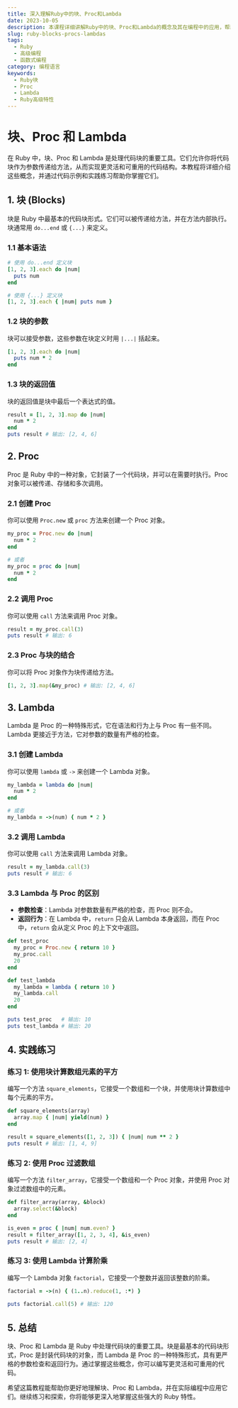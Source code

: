 ```yaml
---
title: 深入理解Ruby中的块、Proc和Lambda
date: 2023-10-05
description: 本课程详细讲解Ruby中的块、Proc和Lambda的概念及其在编程中的应用，帮助你掌握这些高级特性。
slug: ruby-blocks-procs-lambdas
tags:
  - Ruby
  - 高级编程
  - 函数式编程
category: 编程语言
keywords:
  - Ruby块
  - Proc
  - Lambda
  - Ruby高级特性
---
```


# 块、Proc 和 Lambda

在 Ruby 中，块、Proc 和 Lambda 是处理代码块的重要工具。它们允许你将代码块作为参数传递给方法，从而实现更灵活和可重用的代码结构。本教程将详细介绍这些概念，并通过代码示例和实践练习帮助你掌握它们。

## 1. 块 (Blocks)

块是 Ruby 中最基本的代码块形式。它们可以被传递给方法，并在方法内部执行。块通常用 `do...end` 或 `{...}` 来定义。

### 1.1 基本语法

```ruby
# 使用 do...end 定义块
[1, 2, 3].each do |num|
  puts num
end

# 使用 {...} 定义块
[1, 2, 3].each { |num| puts num }
```

### 1.2 块的参数

块可以接受参数，这些参数在块定义时用 `|...|` 括起来。

```ruby
[1, 2, 3].each do |num|
  puts num * 2
end
```

### 1.3 块的返回值

块的返回值是块中最后一个表达式的值。

```ruby
result = [1, 2, 3].map do |num|
  num * 2
end
puts result # 输出: [2, 4, 6]
```

## 2. Proc

Proc 是 Ruby 中的一种对象，它封装了一个代码块，并可以在需要时执行。Proc 对象可以被传递、存储和多次调用。

### 2.1 创建 Proc

你可以使用 `Proc.new` 或 `proc` 方法来创建一个 Proc 对象。

```ruby
my_proc = Proc.new do |num|
  num * 2
end

# 或者
my_proc = proc do |num|
  num * 2
end
```

### 2.2 调用 Proc

你可以使用 `call` 方法来调用 Proc 对象。

```ruby
result = my_proc.call(3)
puts result # 输出: 6
```

### 2.3 Proc 与块的结合

你可以将 Proc 对象作为块传递给方法。

```ruby
[1, 2, 3].map(&my_proc) # 输出: [2, 4, 6]
```

## 3. Lambda

Lambda 是 Proc 的一种特殊形式，它在语法和行为上与 Proc 有一些不同。Lambda 更接近于方法，它对参数的数量有严格的检查。

### 3.1 创建 Lambda

你可以使用 `lambda` 或 `->` 来创建一个 Lambda 对象。

```ruby
my_lambda = lambda do |num|
  num * 2
end

# 或者
my_lambda = ->(num) { num * 2 }
```

### 3.2 调用 Lambda

你可以使用 `call` 方法来调用 Lambda 对象。

```ruby
result = my_lambda.call(3)
puts result # 输出: 6
```

### 3.3 Lambda 与 Proc 的区别

- **参数检查**：Lambda 对参数数量有严格的检查，而 Proc 则不会。
- **返回行为**：在 Lambda 中，`return` 只会从 Lambda 本身返回，而在 Proc 中，`return` 会从定义 Proc 的上下文中返回。

```ruby
def test_proc
  my_proc = Proc.new { return 10 }
  my_proc.call
  20
end

def test_lambda
  my_lambda = lambda { return 10 }
  my_lambda.call
  20
end

puts test_proc   # 输出: 10
puts test_lambda # 输出: 20
```

## 4. 实践练习

### 练习 1: 使用块计算数组元素的平方

编写一个方法 `square_elements`，它接受一个数组和一个块，并使用块计算数组中每个元素的平方。

```ruby
def square_elements(array)
  array.map { |num| yield(num) }
end

result = square_elements([1, 2, 3]) { |num| num ** 2 }
puts result # 输出: [1, 4, 9]
```

### 练习 2: 使用 Proc 过滤数组

编写一个方法 `filter_array`，它接受一个数组和一个 Proc 对象，并使用 Proc 对象过滤数组中的元素。

```ruby
def filter_array(array, &block)
  array.select(&block)
end

is_even = proc { |num| num.even? }
result = filter_array([1, 2, 3, 4], &is_even)
puts result # 输出: [2, 4]
```

### 练习 3: 使用 Lambda 计算阶乘

编写一个 Lambda 对象 `factorial`，它接受一个整数并返回该整数的阶乘。

```ruby
factorial = ->(n) { (1..n).reduce(1, :*) }

puts factorial.call(5) # 输出: 120
```

## 5. 总结

块、Proc 和 Lambda 是 Ruby 中处理代码块的重要工具。块是最基本的代码块形式，Proc 是封装代码块的对象，而 Lambda 是 Proc 的一种特殊形式，具有更严格的参数检查和返回行为。通过掌握这些概念，你可以编写更灵活和可重用的代码。

希望这篇教程能帮助你更好地理解块、Proc 和 Lambda，并在实际编程中应用它们。继续练习和探索，你将能够更深入地掌握这些强大的 Ruby 特性。